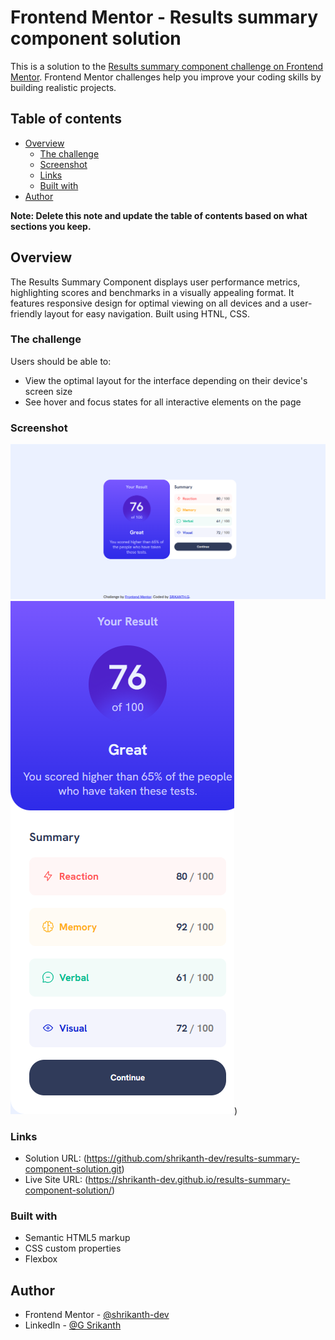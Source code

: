 # Frontend Mentor - Results summary component solution

This is a solution to the [Results summary component challenge on Frontend Mentor](https://www.frontendmentor.io/challenges/results-summary-component-CE_K6s0maV). Frontend Mentor challenges help you improve your coding skills by building realistic projects. 

## Table of contents

- [Overview](#overview)
  - [The challenge](#the-challenge)
  - [Screenshot](#screenshot)
  - [Links](#links)
  - [Built with](#built-with)
- [Author](#author)

**Note: Delete this note and update the table of contents based on what sections you keep.**

## Overview

The Results Summary Component displays user performance metrics, highlighting scores and benchmarks in a visually appealing format.
It features responsive design for optimal viewing on all devices and a user-friendly layout for easy navigation.
 Built using HTNL, CSS.

### The challenge

Users should be able to:

- View the optimal layout for the interface depending on their device's screen size
- See hover and focus states for all interactive elements on the page

### Screenshot

![](./screenshots/results-summary-component-desktop-img.png)
![](./screenshots/results-summary-component-mobile-img.png))

### Links

- Solution URL: (https://github.com/shrikanth-dev/results-summary-component-solution.git)
- Live Site URL: (https://shrikanth-dev.github.io/results-summary-component-solution/)

### Built with

- Semantic HTML5 markup
- CSS custom properties
- Flexbox

## Author

- Frontend Mentor - [@shrikanth-dev](https://www.frontendmentor.io/profile/yourusername)
- LinkedIn - [@G Srikanth](https://www.linkedin.com/in/g-srikanth-gs)
